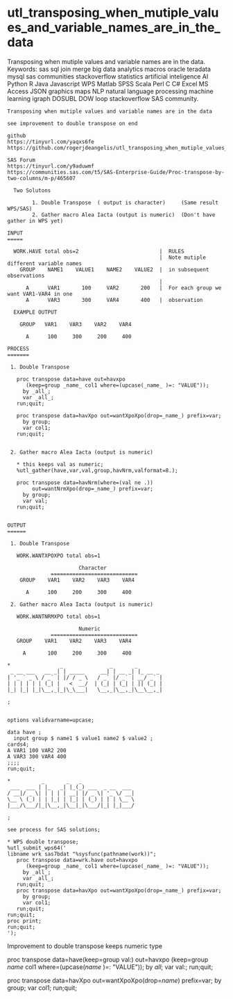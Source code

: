 # utl_transposing_when_mutiple_values_and_variable_names_are_in_the_data
Transposing when mutiple values and variable names are in the data. Keywords: sas sql join merge big data analytics macros oracle teradata mysql sas communities stackoverflow statistics artificial inteligence AI Python R Java Javascript WPS Matlab SPSS Scala Perl C C# Excel MS Access JSON graphics maps NLP natural language processing machine learning igraph DOSUBL DOW loop stackoverflow SAS community.

    Transposing when mutiple values and variable names are in the data
    
    see improvement to double transpose on end

    github
    https://tinyurl.com/yaqxs6fe
    https://github.com/rogerjdeangelis/utl_transposing_when_mutiple_values_and_variable_names_are_in_the_data

    SAS Forum
    https://tinyurl.com/y9aduwmf
    https://communities.sas.com/t5/SAS-Enterprise-Guide/Proc-transpose-by-two-columns/m-p/465607

      Two Solutons

            1. Double Transpose  ( output is character)     (Same result WPS/SAS)
            2. Gather macro Alea Iacta (output is numeric)  (Don't have gather in WPS yet)

    INPUT
    =====

      WORK.HAVE total obs=2                          |  RULES
                                                     |  Note mutiple different variable names
        GROUP    NAME1    VALUE1    NAME2    VALUE2  |  in subsequent observations
                                                     |
          A      VAR1       100     VAR2       200   |  For each group we want VAR1-VAR4 in one
          A      VAR3       300     VAR4       400   |  observation

      EXAMPLE OUTPUT

        GROUP   VAR1    VAR3    VAR2    VAR4

          A      100     300     200     400

    PROCESS
    =======

     1. Double Transpose

       proc transpose data=have out=havxpo
          (keep=group _name_ col1 where=(upcase(_name_ )=: "VALUE"));
         by _all_;
         var _all_;
       run;quit;

       proc transpose data=havXpo out=wantXpoXpo(drop=_name_) prefix=var;
         by group;
         var col1;
       run;quit;


     2. Gather macro Alea Iacta (output is numeric)

       * this keeps val as numeric;
       %utl_gather(have,var,val,group,havNrm,valformat=8.);

       proc transpose data=havNrm(where=(val ne .))
            out=wantNrmXpo(drop=_name_) prefix=var;
         by group;
         var val;
       run;quit;


    OUTPUT
    ======

     1. Double Transpose

       WORK.WANTXPOXPO total obs=1

                           Character
                  ============================
        GROUP    VAR1    VAR2    VAR3    VAR4

          A      100     200     300     400

     2. Gather macro Alea Iacta (output is numeric)

       WORK.WANTNRMXPO total obs=1

                           Numeric
                  ============================
       GROUP    VAR1    VAR2    VAR3    VAR4

         A       100     200     300     400

    *                _               _       _
     _ __ ___   __ _| | _____     __| | __ _| |_ __ _
    | '_ ` _ \ / _` | |/ / _ \   / _` |/ _` | __/ _` |
    | | | | | | (_| |   <  __/  | (_| | (_| | || (_| |
    |_| |_| |_|\__,_|_|\_\___|   \__,_|\__,_|\__\__,_|

    ;


    options validvarname=upcase;

    data have ;
      input group $ name1 $ value1 name2 $ value2 ;
    cards4;
    A VAR1 100 VAR2 200
    A VAR3 300 VAR4 400
    ;;;;
    run;quit;

    *          _       _   _
     ___  ___ | |_   _| |_(_) ___  _ __  ___
    / __|/ _ \| | | | | __| |/ _ \| '_ \/ __|
    \__ \ (_) | | |_| | |_| | (_) | | | \__ \
    |___/\___/|_|\__,_|\__|_|\___/|_| |_|___/

    ;

    see process for SAS solutions;

    * WPS double transpose;
    %utl_submit_wps64('
    libname wrk sas7bdat "%sysfunc(pathname(work))";
       proc transpose data=wrk.have out=havxpo
          (keep=group _name_ col1 where=(upcase(_name_ )=: "VALUE"));
         by _all_;
         var _all_;
       run;quit;
       proc transpose data=havXpo out=wantXpoXpo(drop=_name_) prefix=var;
         by group;
         var col1;
       run;quit;
    run;quit;
    proc print;
    run;quit;
    ');


   Improvement to double transpose keeps numeric type

   proc transpose data=have(keep=group val:) out=havxpo
      (keep=group _name_ col1 where=(upcase(_name_ )=: "VALUE"));
     by _all_;
     var val:;
   run;quit;

   proc transpose data=havXpo out=wantXpoXpo(drop=_name_) prefix=var;
     by group;
     var col1;
   run;quit;

